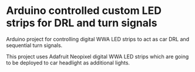 # Arduino controlled custom LED strips for DRL and turn signals
Arduino project for controlling digital WWA LED strips to act as car DRL and sequential turn signals.

This project uses Adafruit Neopixel digital WWA LED strips which are going to be deployed to car headlight as additional lights.
